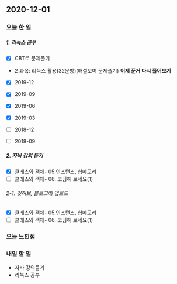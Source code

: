 2020-12-01
--

### 오늘 한 일
##### 1. 리눅스 공부

- [x] CBT로 문제풀기
 - 2 과목: 리눅스 활용(32문항)(해설보며 문제풀기)
    **어제 푼거 다시 풀어보기**
  - [x] 2019-12
  - [x] 2019-09
  - [x] 2019-06
  - [x] 2019-03
     
  - [ ] 2018-12
  - [ ] 2018-09 

##### 2. 자바 강의 듣기

- [x] 클래스와 객체- 05.인스턴스, 힙메모리
- [ ] 클래스와 객체- 06. 코딩해 보세요(1)

###### 2-1. 깃허브, 블로그에 업로드

- [x] 클래스와 객체- 05.인스턴스, 힙메모리
- [ ] 클래스와 객체- 06. 코딩해 보세요(1)

### 오늘 느낀점

### 내일 할 일
* 자바 강의듣기
* 리눅스 공부





